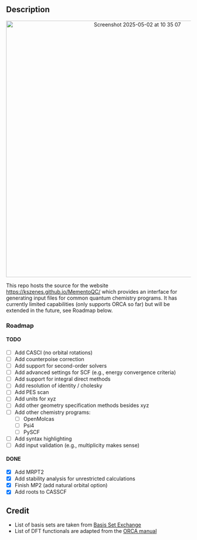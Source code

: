 ## Description

<p align="center">
  <img width="700" alt="Screenshot 2025-05-02 at 10 35 07" src="https://github.com/user-attachments/assets/93306aa7-e0c2-4f60-9b5e-af6efec696bc" />
</p>

This repo hosts the source for the website https://kszenes.github.io/MementoQC/ which provides an interface for generating input files for common quantum chemistry programs.
It has currently limited capabilities (only supports ORCA so far) but will be extended in the future, see Roadmap below.

### Roadmap

#### TODO

- [ ] Add CASCI (no orbital rotations)
- [ ] Add counterpoise correction
- [ ] Add support for second-order solvers
- [ ] Add advanced settings for SCF (e.g., energy convergence criteria)
- [ ] Add support for integral direct methods
- [ ] Add resolution of identity / cholesky
- [ ] Add PES scan
- [ ] Add units for xyz
- [ ] Add other geometry specification methods besides xyz
- [ ] Add other chemistry programs:
  - [ ] OpenMolcas
  - [ ] Psi4
  - [ ] PySCF
- [ ] Add syntax highlighting
- [ ] Add input validation (e.g., multiplicity makes sense)

#### DONE
- [x] Add MRPT2
- [x] Add stability analysis for unrestricted calculations
- [x] Finish MP2 (add natural orbital option)
- [x] Add roots to CASSCF

## Credit

- List of basis sets are taken from [Basis Set Exchange](https://github.com/MolSSI-BSE/basis_set_exchange)
- List of DFT functionals are adapted from the [ORCA manual](https://www.faccts.de/docs/orca/6.0/manual/contents/detailed/model.html#choice-of-functional)
